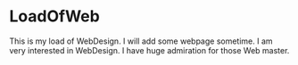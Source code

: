 # LoadOfWeb
This is my load of WebDesign. I will add some webpage sometime.
I am very interested in WebDesign. I have huge admiration for those Web master.
